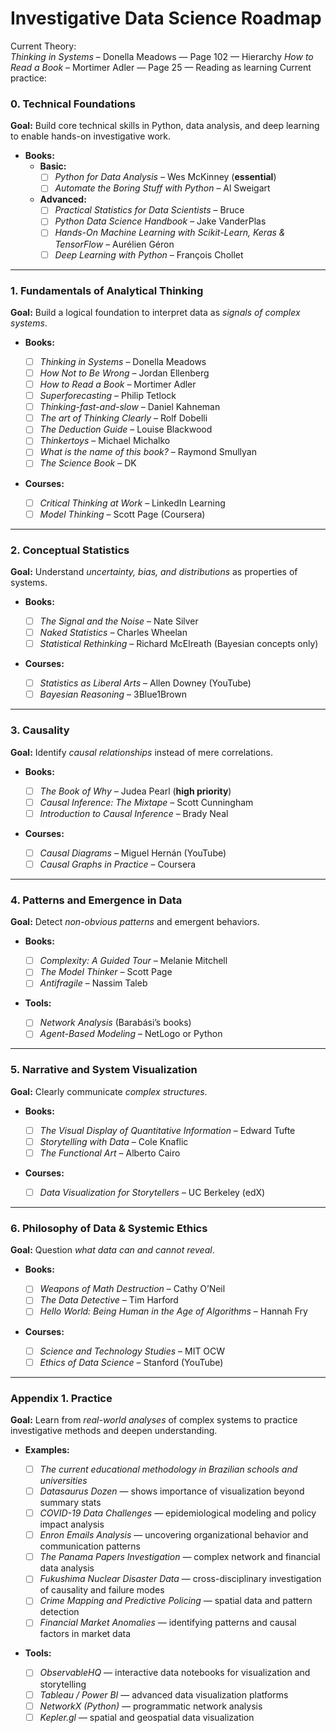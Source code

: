 # Investigative Data Science Roadmap

Current Theory:  
*Thinking in Systems* – Donella Meadows — Page 102 — Hierarchy
*How to Read a Book* – Mortimer Adler — Page 25 — Reading as learning
Current practice: 

### **0. Technical Foundations**

**Goal:** Build core technical skills in Python, data analysis, and deep learning to enable hands-on investigative work.

* **Books:**
  - **Basic:**
    * ☐ *Python for Data Analysis* – Wes McKinney (**essential**)
    * ☐ *Automate the Boring Stuff with Python* – Al Sweigart
  - **Advanced:**
    * ☐ *Practical Statistics for Data Scientists* – Bruce
    * ☐ *Python Data Science Handbook* – Jake VanderPlas
    * ☐ *Hands-On Machine Learning with Scikit-Learn, Keras & TensorFlow* – Aurélien Géron
    * ☐ *Deep Learning with Python* – François Chollet

---

### **1. Fundamentals of Analytical Thinking**

**Goal:** Build a logical foundation to interpret data as *signals of complex systems*.

* **Books:**

  * ☐ *Thinking in Systems* – Donella Meadows
  * ☐ *How Not to Be Wrong* – Jordan Ellenberg
  * ☐ *How to Read a Book* – Mortimer Adler
  * ☐ *Superforecasting* – Philip Tetlock
  * ☐ *Thinking-fast-and-slow* – Daniel Kahneman
  * ☐ *The art of Thinking Clearly* – Rolf Dobelli
  * ☐ *The Deduction Guide* – Louise Blackwood
  * ☐ *Thinkertoys* – Michael Michalko
  * ☐ *What is the name of this book?* – Raymond Smullyan
  * ☐ *The Science Book* – DK
* **Courses:**

  * ☐ *Critical Thinking at Work* – LinkedIn Learning
  * ☐ *Model Thinking* – Scott Page (Coursera)

---

### **2. Conceptual Statistics**

**Goal:** Understand *uncertainty, bias, and distributions* as properties of systems.

* **Books:**

  * ☐ *The Signal and the Noise* – Nate Silver
  * ☐ *Naked Statistics* – Charles Wheelan
  * ☐ *Statistical Rethinking* – Richard McElreath (Bayesian concepts only)
* **Courses:**

  * ☐ *Statistics as Liberal Arts* – Allen Downey (YouTube)
  * ☐ *Bayesian Reasoning* – 3Blue1Brown

---

### **3. Causality**

**Goal:** Identify *causal relationships* instead of mere correlations.

* **Books:**

  * ☐ *The Book of Why* – Judea Pearl (**high priority**)
  * ☐ *Causal Inference: The Mixtape* – Scott Cunningham
  * ☐ *Introduction to Causal Inference* – Brady Neal
* **Courses:**

  * ☐ *Causal Diagrams* – Miguel Hernán (YouTube)
  * ☐ *Causal Graphs in Practice* – Coursera

---

### **4. Patterns and Emergence in Data**

**Goal:** Detect *non-obvious patterns* and emergent behaviors.

* **Books:**

  * ☐ *Complexity: A Guided Tour* – Melanie Mitchell
  * ☐ *The Model Thinker* – Scott Page
  * ☐ *Antifragile* – Nassim Taleb
* **Tools:**

  * ☐ *Network Analysis* (Barabási’s books)
  * ☐ *Agent-Based Modeling* – NetLogo or Python

---

### **5. Narrative and System Visualization**

**Goal:** Clearly communicate *complex structures*.

* **Books:**

  * ☐ *The Visual Display of Quantitative Information* – Edward Tufte
  * ☐ *Storytelling with Data* – Cole Knaflic
  * ☐ *The Functional Art* – Alberto Cairo
* **Courses:**

  * ☐ *Data Visualization for Storytellers* – UC Berkeley (edX)

---

### **6. Philosophy of Data & Systemic Ethics**

**Goal:** Question *what data can and cannot reveal*.

* **Books:**

  * ☐ *Weapons of Math Destruction* – Cathy O’Neil
  * ☐ *The Data Detective* – Tim Harford
  * ☐ *Hello World: Being Human in the Age of Algorithms* – Hannah Fry
* **Courses:**

  * ☐ *Science and Technology Studies* – MIT OCW
  * ☐ *Ethics of Data Science* – Stanford (YouTube)

---

### **Appendix 1. Practice**

**Goal:** Learn from *real-world analyses* of complex systems to practice investigative methods and deepen understanding.

* **Examples:**

  * ☐ *The current educational methodology in Brazilian schools and universities*
  * ☐ *Datasaurus Dozen* — shows importance of visualization beyond summary stats
  * ☐ *COVID-19 Data Challenges* — epidemiological modeling and policy impact analysis
  * ☐ *Enron Emails Analysis* — uncovering organizational behavior and communication patterns
  * ☐ *The Panama Papers Investigation* — complex network and financial data analysis
  * ☐ *Fukushima Nuclear Disaster Data* — cross-disciplinary investigation of causality and failure modes
  * ☐ *Crime Mapping and Predictive Policing* — spatial data and pattern detection
  * ☐ *Financial Market Anomalies* — identifying patterns and causal factors in market data

* **Tools:**

  * ☐ *ObservableHQ* — interactive data notebooks for visualization and storytelling
  * ☐ *Tableau / Power BI* — advanced data visualization platforms
  * ☐ *NetworkX (Python)* — programmatic network analysis
  * ☐ *Kepler.gl* — spatial and geospatial data visualization
